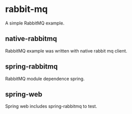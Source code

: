 # rabbit-mq
A simple RabbitMQ example.

## native-rabbitmq
RabbitMQ example was written with native rabbit mq client.

## spring-rabbitmq
RabbitMQ module dependence spring.

## spring-web
Spring web includes spring-rabbitmq to test.
